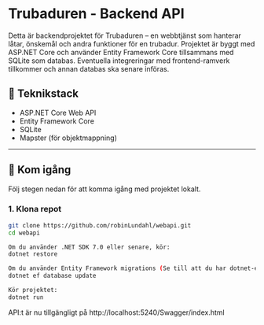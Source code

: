 # Trubaduren - Backend API

Detta är backendprojektet för Trubaduren – en webbtjänst som hanterar låtar, önskemål och andra funktioner för en trubadur. Projektet är byggt med ASP.NET Core och använder Entity Framework Core tillsammans med SQLite som databas. Eventuella integreringar med frontend-ramverk tillkommer och annan databas ska senare införas.

## 🧰 Teknikstack

- ASP.NET Core Web API
- Entity Framework Core
- SQLite
- Mapster (för objektmappning)

---

## 🚀 Kom igång

Följ stegen nedan för att komma igång med projektet lokalt.

### 1. Klona repot

```bash
git clone https://github.com/robinLundahl/webapi.git
cd webapi

Om du använder .NET SDK 7.0 eller senare, kör:
dotnet restore

Om du använder Entity Framework migrations (Se till att du har dotnet-ef installerat globalt: dotnet tool install --global dotnet-ef):
dotnet ef database update

Kör projektet:
dotnet run

```

API:t är nu tillgängligt på http://localhost:5240/Swagger/index.html
